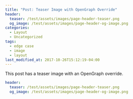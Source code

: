 ```yaml
---
title: "Post: Teaser Image with OpenGraph Override"
header:
  teaser: /test/assets/images/page-header-teaser.png
  og_image: /test/assets/images/page-header-og-image.png
categories:
  - Layout
  - Uncategorized
tags:
  - edge case
  - image
  - layout
last_modified_at: 2017-10-26T15:12:19-04:00
---
```


This post has a teaser image with an OpenGraph override.

```yaml
header:
  teaser: /test/assets/images/page-header-teaser.png
  og_image: /test/assets/images/page-header-og-image.png
```